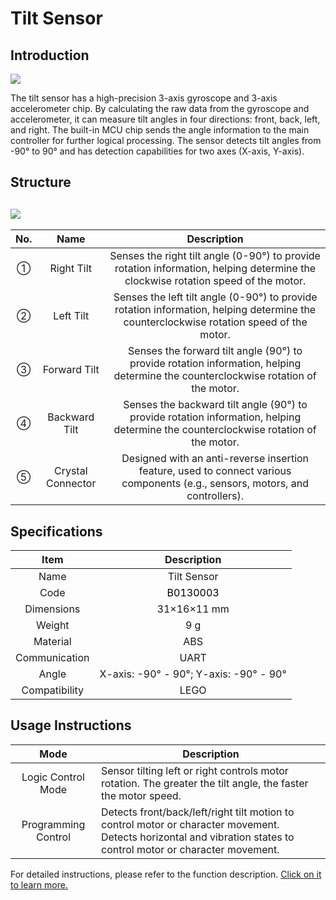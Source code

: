 # Tilt Sensor

## Introduction  

![](img/TiltSensor01.png)



The tilt sensor has a high-precision 3-axis gyroscope and 3-axis accelerometer chip. By calculating the raw data from the gyroscope and accelerometer, it can measure tilt angles in four directions: front, back, left, and right. The built-in MCU chip sends the angle information to the main controller for further logical processing. The sensor detects tilt angles from -90° to 90° and has detection capabilities for two axes (X-axis, Y-axis).  

## Structure  
## ![](img/TiltSensor02.png)
|  No.   | Name |  Description   |
| :---: | :---: | :---: |
| ① |  Right Tilt   | Senses the right tilt angle (0-90°) to provide rotation information, helping determine the clockwise rotation speed of the motor.   |
| ② |  Left Tilt   |  Senses the left tilt angle (0-90°) to provide rotation information, helping determine the counterclockwise rotation speed of the motor.   |
| ③ |  Forward Tilt   |  Senses the forward tilt angle (90°) to provide rotation information, helping determine the counterclockwise rotation of the motor.   |
| ④ |  Backward Tilt   | Senses the backward tilt angle (90°) to provide rotation information, helping determine the counterclockwise rotation of the motor.   |
| ⑤ |  Crystal Connector   |  Designed with an anti-reverse insertion feature, used to connect various components (e.g., sensors, motors, and controllers).   |


## Specifications  
| Item | Description   |
| :---: | :---: |
| Name |  Tilt Sensor   |
| Code | <font style="color:rgb(0, 0, 0);">B0130003</font> |
| Dimensions   | 31×16×11 mm |
| Weight   | 9 g |
| Material   | ABS |
| Communication   | UART |
| Angle   | X-axis: -90° - 90°; Y-axis: -90° - 90° |
|  Compatibility   |  LEGO   |


## Usage Instructions  
|  Mode   |  Description   |
| :---: | --- |
|  Logic Control Mode   | Sensor tilting left or right controls motor rotation. The greater the tilt angle, the faster the motor speed.   |
| Programming Control   | Detects front/back/left/right tilt motion to control motor or character movement. <br/>Detects horizontal and vibration states to control motor or character movement.   |


For detailed instructions, please refer to the function description. [Click on it to learn more.](https://www.yuque.com/crystal-vzc6k/cfl3ix/gn2i0ccpz63ladpy?singleDoc#%20《逻辑控制模式》)

